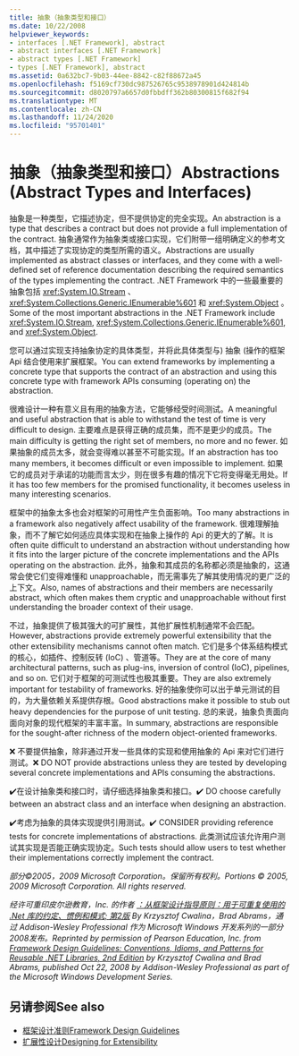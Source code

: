 ```yaml
---
title: 抽象（抽象类型和接口）
ms.date: 10/22/2008
helpviewer_keywords:
- interfaces [.NET Framework], abstract
- abstract interfaces [.NET Framework]
- abstract types [.NET Framework]
- types [.NET Framework], abstract
ms.assetid: 0a632bc7-9b03-44ee-8842-c82f88672a45
ms.openlocfilehash: f5169cf730dc987526765c9538978901d424814b
ms.sourcegitcommit: d8020797a6657d0fbbdff362b80300815f682f94
ms.translationtype: MT
ms.contentlocale: zh-CN
ms.lasthandoff: 11/24/2020
ms.locfileid: "95701401"
---
```

# <a name="abstractions-abstract-types-and-interfaces"></a><span data-ttu-id="27f3f-102">抽象（抽象类型和接口）</span><span class="sxs-lookup"><span data-stu-id="27f3f-102">Abstractions (Abstract Types and Interfaces)</span></span>

<span data-ttu-id="27f3f-103">抽象是一种类型，它描述协定，但不提供协定的完全实现。</span><span class="sxs-lookup"><span data-stu-id="27f3f-103">An abstraction is a type that describes a contract but does not provide a full implementation of the contract.</span></span> <span data-ttu-id="27f3f-104">抽象通常作为抽象类或接口实现，它们附带一组明确定义的参考文档，其中描述了实现协定的类型所需的语义。</span><span class="sxs-lookup"><span data-stu-id="27f3f-104">Abstractions are usually implemented as abstract classes or interfaces, and they come with a well-defined set of reference documentation describing the required semantics of the types implementing the contract.</span></span> <span data-ttu-id="27f3f-105">.NET Framework 中的一些最重要的抽象包括 <xref:System.IO.Stream> 、 <xref:System.Collections.Generic.IEnumerable%601> 和 <xref:System.Object> 。</span><span class="sxs-lookup"><span data-stu-id="27f3f-105">Some of the most important abstractions in the .NET Framework include <xref:System.IO.Stream>, <xref:System.Collections.Generic.IEnumerable%601>, and <xref:System.Object>.</span></span>

 <span data-ttu-id="27f3f-106">您可以通过实现支持抽象协定的具体类型，并将此具体类型与) 抽象 (操作的框架 Api 结合使用来扩展框架。</span><span class="sxs-lookup"><span data-stu-id="27f3f-106">You can extend frameworks by implementing a concrete type that supports the contract of an abstraction and using this concrete type with framework APIs consuming (operating on) the abstraction.</span></span>

 <span data-ttu-id="27f3f-107">很难设计一种有意义且有用的抽象方法，它能够经受时间测试。</span><span class="sxs-lookup"><span data-stu-id="27f3f-107">A meaningful and useful abstraction that is able to withstand the test of time is very difficult to design.</span></span> <span data-ttu-id="27f3f-108">主要难点是获得正确的成员集，而不是更少的成员。</span><span class="sxs-lookup"><span data-stu-id="27f3f-108">The main difficulty is getting the right set of members, no more and no fewer.</span></span> <span data-ttu-id="27f3f-109">如果抽象的成员太多，就会变得难以甚至不可能实现。</span><span class="sxs-lookup"><span data-stu-id="27f3f-109">If an abstraction has too many members, it becomes difficult or even impossible to implement.</span></span> <span data-ttu-id="27f3f-110">如果它的成员对于承诺的功能而言太少，则在很多有趣的情况下它将变得毫无用处。</span><span class="sxs-lookup"><span data-stu-id="27f3f-110">If it has too few members for the promised functionality, it becomes useless in many interesting scenarios.</span></span>

 <span data-ttu-id="27f3f-111">框架中的抽象太多也会对框架的可用性产生负面影响。</span><span class="sxs-lookup"><span data-stu-id="27f3f-111">Too many abstractions in a framework also negatively affect usability of the framework.</span></span> <span data-ttu-id="27f3f-112">很难理解抽象，而不了解它如何适应具体实现和在抽象上操作的 Api 的更大的了解。</span><span class="sxs-lookup"><span data-stu-id="27f3f-112">It is often quite difficult to understand an abstraction without understanding how it fits into the larger picture of the concrete implementations and the APIs operating on the abstraction.</span></span> <span data-ttu-id="27f3f-113">此外，抽象和其成员的名称都必须是抽象的，这通常会使它们变得难懂和 unapproachable，而无需事先了解其使用情况的更广泛的上下文。</span><span class="sxs-lookup"><span data-stu-id="27f3f-113">Also, names of abstractions and their members are necessarily abstract, which often makes them cryptic and unapproachable without first understanding the broader context of their usage.</span></span>

 <span data-ttu-id="27f3f-114">不过，抽象提供了极其强大的可扩展性，其他扩展性机制通常不会匹配。</span><span class="sxs-lookup"><span data-stu-id="27f3f-114">However, abstractions provide extremely powerful extensibility that the other extensibility mechanisms cannot often match.</span></span> <span data-ttu-id="27f3f-115">它们是多个体系结构模式的核心，如插件、控制反转 (IoC) 、管道等。</span><span class="sxs-lookup"><span data-stu-id="27f3f-115">They are at the core of many architectural patterns, such as plug-ins, inversion of control (IoC), pipelines, and so on.</span></span> <span data-ttu-id="27f3f-116">它们对于框架的可测试性也极其重要。</span><span class="sxs-lookup"><span data-stu-id="27f3f-116">They are also extremely important for testability of frameworks.</span></span> <span data-ttu-id="27f3f-117">好的抽象使你可以出于单元测试的目的，为大量依赖关系提供存根。</span><span class="sxs-lookup"><span data-stu-id="27f3f-117">Good abstractions make it possible to stub out heavy dependencies for the purpose of unit testing.</span></span> <span data-ttu-id="27f3f-118">总的来说，抽象负责面向面向对象的现代框架的丰富丰富。</span><span class="sxs-lookup"><span data-stu-id="27f3f-118">In summary, abstractions are responsible for the sought-after richness of the modern object-oriented frameworks.</span></span>

 <span data-ttu-id="27f3f-119">❌ 不要提供抽象，除非通过开发一些具体的实现和使用抽象的 Api 来对它们进行测试。</span><span class="sxs-lookup"><span data-stu-id="27f3f-119">❌ DO NOT provide abstractions unless they are tested by developing several concrete implementations and APIs consuming the abstractions.</span></span>

 <span data-ttu-id="27f3f-120">✔️在设计抽象类和接口时，请仔细选择抽象类和接口。</span><span class="sxs-lookup"><span data-stu-id="27f3f-120">✔️ DO choose carefully between an abstract class and an interface when designing an abstraction.</span></span>

 <span data-ttu-id="27f3f-121">✔️考虑为抽象的具体实现提供引用测试。</span><span class="sxs-lookup"><span data-stu-id="27f3f-121">✔️ CONSIDER providing reference tests for concrete implementations of abstractions.</span></span> <span data-ttu-id="27f3f-122">此类测试应该允许用户测试其实现是否能正确实现协定。</span><span class="sxs-lookup"><span data-stu-id="27f3f-122">Such tests should allow users to test whether their implementations correctly implement the contract.</span></span>

 <span data-ttu-id="27f3f-123">*部分©2005，2009 Microsoft Corporation。保留所有权利。*</span><span class="sxs-lookup"><span data-stu-id="27f3f-123">*Portions © 2005, 2009 Microsoft Corporation. All rights reserved.*</span></span>

 <span data-ttu-id="27f3f-124">*经许可重印皮尔逊教育，Inc. 的作者 [：从框架设计指导原则：用于可重复使用的 .Net 库的约定、惯例和模式; 第2版](https://www.informit.com/store/framework-design-guidelines-conventions-idioms-and-9780321545619) By Krzysztof Cwalina，Brad Abrams，通过 Addison-Wesley Professional 作为 Microsoft Windows 开发系列的一部分2008发布。*</span><span class="sxs-lookup"><span data-stu-id="27f3f-124">*Reprinted by permission of Pearson Education, Inc. from [Framework Design Guidelines: Conventions, Idioms, and Patterns for Reusable .NET Libraries, 2nd Edition](https://www.informit.com/store/framework-design-guidelines-conventions-idioms-and-9780321545619) by Krzysztof Cwalina and Brad Abrams, published Oct 22, 2008 by Addison-Wesley Professional as part of the Microsoft Windows Development Series.*</span></span>

## <a name="see-also"></a><span data-ttu-id="27f3f-125">另请参阅</span><span class="sxs-lookup"><span data-stu-id="27f3f-125">See also</span></span>

- [<span data-ttu-id="27f3f-126">框架设计准则</span><span class="sxs-lookup"><span data-stu-id="27f3f-126">Framework Design Guidelines</span></span>](index.md)
- [<span data-ttu-id="27f3f-127">扩展性设计</span><span class="sxs-lookup"><span data-stu-id="27f3f-127">Designing for Extensibility</span></span>](designing-for-extensibility.md)
